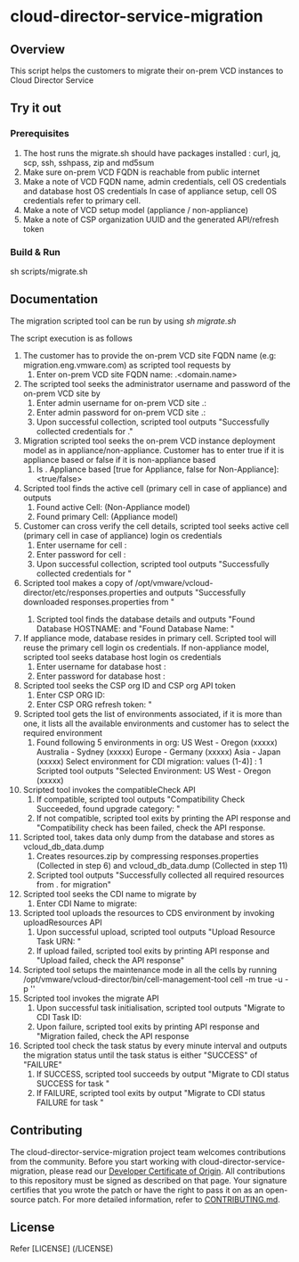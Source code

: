# cloud-director-service-migration

## Overview
This script helps the customers to migrate their on-prem VCD instances to Cloud Director Service

## Try it out

### Prerequisites

1. The host runs the migrate.sh should have packages installed : curl, jq, scp, ssh, sshpass, zip and md5sum
2. Make sure on-prem VCD FQDN is reachable from public internet
3. Make a note of VCD FQDN name, admin credentials, cell OS credentials and database host OS credentials
   In case of appliance setup, cell OS credentials refer to primary cell.
4. Make a note of VCD setup model (appliance / non-appliance)
5. Make a note of CSP organization UUID and the generated API/refresh token

### Build & Run

sh scripts/migrate.sh

## Documentation
The migration scripted tool can be run by using  *sh migrate.sh*

The script execution is as follows
1. The customer has to provide the on-prem VCD site FQDN name (e.g: migration.eng.vmware.com) as scripted tool requests by
    1. Enter on-prem VCD site FQDN name: <host-name>.<domain.name>
2. The scripted tool seeks the administrator username and password of the on-prem VCD site by
    1. Enter admin username for on-prem VCD site <hostname>.<domainname>: <adminUserName>
    2. Enter admin password for on-prem VCD site <hostname>.<domainname>: <adminPassword>
    3. Upon successful collection, scripted tool outputs "Successfully collected <adminUserName> credentials for <hostname>.<domainname>"
3. Migration scripted tool seeks the on-prem VCD instance deployment model as in appliance/non-appliance. Customer has to enter true if it is appliance based or false if it is non-appliance based
    1. Is <hostname>.<domainname> Appliance based [true for Appliance, false for Non-Appliance]: <true/false>
4. Scripted tool finds the active cell (primary cell in case of appliance) and outputs
    1. Found active Cell: <activeCell> (Non-Appliance model)
    2. Found primary Cell: <activeCell> (Appliance model)
5. Customer can cross verify the cell details, scripted tool seeks active cell (primary cell in case of appliance) login os credentials
    1. Enter username for cell <activeCell>: <cellHostUserName>
    2. Enter password for cell <activeCell>: <cellHostPassword>
    3. Upon successful collection, scripted tool outputs "Successfully collected <cellHostUserName> credentials for <activeCell>"
6. Scripted tool makes a copy of /opt/vmware/vcloud-director/etc/responses.properties  and outputs "Successfully downloaded responses.properties from <activeCell>"
    1. Scripted tool finds the database details and outputs "Found Database HOSTNAME: <databaseHost> and "Found Database Name: <databaseName>"
7. If appliance mode, database resides in primary cell. Scripted tool will reuse the primary cell login os credentials. If non-appliance model, scripted tool seeks database host login os credentials
    1. Enter username for database host <databaseHost>: <dbHostUserName>
    2. Enter password for database host <databaseHost>: <dbHostPassword>
8. Scripted tool seeks the CSP org ID and CSP org API token
    1. Enter CSP ORG ID:  <cspOrgId>
    2. Enter CSP ORG refresh token: " <cspOrgRefreshToken>
9. Scripted tool gets the list of environments associated, if it is more than one, it lists all the available environments and customer has to select the required environment
    1. Found following 5 environments in org: <cspOrgId>
        US West - Oregon (xxxxx)
        Australia - Sydney (xxxxx)
        Europe - Germany (xxxxx)
        Asia - Japan (xxxxx)
        Select environment for CDI migration: values (1-4)] : 1
        Scripted tool outputs "Selected Environment: US West - Oregon (xxxxx)
10. Scripted tool invokes the compatibleCheck API
    1. If compatible, scripted tool outputs "Compatibility Check Succeeded, found upgrade category: <upgradeCategory>"
    2. If not compatible, scripted tool exits by printing the API response and "Compatibility check has been failed, check the API response.
11. Scripted tool, takes data only dump from the database and stores as vcloud_db_data.dump
    1. Creates resources.zip by compressing responses.properties (Collected in step 6) and vcloud_db_data.dump (Collected in step 11)
    2. Scripted tool outputs "Successfully collected all required resources from <hostname>.<domainname> for migration"
12. Scripted tool seeks the CDI name to migrate by
    1. Enter CDI Name to migrate: <cdiName>
13. Scripted tool uploads the resources to CDS environment by invoking uploadResources API
    1. Upon successful upload, scripted tool outputs "Upload Resource Task URN: <uploadTaskUrn>"
    2. If upload failed, scripted tool exits by printing API response and "Upload failed, check the API response"
14. Scripted tool setups the maintenance mode in all the cells by running /opt/vmware/vcloud-director/bin/cell-management-tool cell -m true -u <adminUserName> -p '<adminPassword>'
15. Scripted tool invokes the migrate API
    1. Upon successful task initialisation, scripted tool outputs "Migrate to CDI Task ID: <migrateTaskUrn>
    2. Upon failure, scripted tool exits by printing API response and "Migration failed, check the API response
16. Scripted tool check the task status by every minute interval and outputs the migration status until the task status is either "SUCCESS" of "FAILURE"
    1. If SUCCESS, scripted tool succeeds by output "Migrate to CDI status SUCCESS for task <migrateTaskUrn>"
    2. If FAILURE, scripted tool exits by output "Migrate to CDI status FAILURE for task <migrateTaskUrn>"

## Contributing

The cloud-director-service-migration project team welcomes contributions from the community. Before you start working with cloud-director-service-migration, please
read our [Developer Certificate of Origin](https://cla.vmware.com/dco). All contributions to this repository must be
signed as described on that page. Your signature certifies that you wrote the patch or have the right to pass it on
as an open-source patch. For more detailed information, refer to [CONTRIBUTING.md](CONTRIBUTING.md).

## License
Refer [LICENSE] (/LICENSE)
